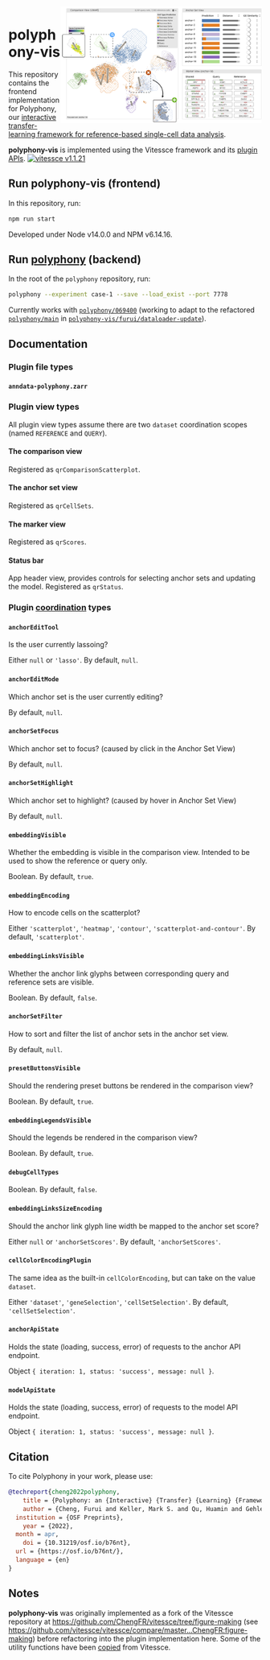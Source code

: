 <img src="./img/fig-1.png" width="400" align="right" alt="Polyphony Interface" title="Polyphony" /> 

# polyphony-vis

This repository contains the frontend implementation for Polyphony, our [interactive transfer-learning framework for reference-based single-cell data analysis](https://osf.io/b76nt/).

__polyphony-vis__ is implemented using the 
Vitessce framework and its [plugin APIs](http://vitessce.io/docs/dev-plugins). [![vitessce v1.1.21](https://img.shields.io/badge/vitessce-v1.1.21-49a5b7)](https://www.npmjs.com/package/vitessce/v/1.1.21)

## Run polyphony-vis (frontend)

In this repository, run:

```sh
npm run start
```

Developed under Node v14.0.0 and NPM v6.14.16.

## Run [polyphony](https://github.com/scPolyphony/polyphony) (backend)

In the root of the `polyphony` repository, run:

```sh
polyphony --experiment case-1 --save --load_exist --port 7778
```

Currently works with [`polyphony/069400`](https://github.com/scPolyphony/polyphony/tree/069400a913ea51b864b3d35f4179f999780912f6) (working to adapt to the refactored [`polyphony/main`](https://github.com/scPolyphony/polyphony) in [`polyphony-vis/furui/dataloader-update`](https://github.com/scPolyphony/polyphony-vis/tree/furui/dataloader-update)).

## Documentation

### Plugin file types

#### `anndata-polyphony.zarr`

### Plugin view types

All plugin view types assume there are two `dataset` coordination scopes (named `REFERENCE` and `QUERY`).

#### The comparison view

Registered as `qrComparisonScatterplot`.

#### The anchor set view

Registered as `qrCellSets`.

#### The marker view

Registered as `qrScores`.

#### Status bar

App header view, provides controls for selecting anchor sets and updating the model.
Registered as `qrStatus`.

### Plugin [coordination](http://vitessce.io/docs/coordination/) types

#### `anchorEditTool`

Is the user currently lassoing?

Either `null` or `'lasso'`. By default, `null`.

#### `anchorEditMode`

Which anchor set is the user currently editing?

By default, `null`.

#### `anchorSetFocus`

Which anchor set to focus? (caused by click in the Anchor Set View)

By default, `null`.

#### `anchorSetHighlight`

Which anchor set to highlight? (caused by hover in Anchor Set View)

By default, `null`.

#### `embeddingVisible`

Whether the embedding is visible in the comparison view. Intended to be used to show the reference or query only.

Boolean. By default, `true`.

#### `embeddingEncoding`

How to encode cells on the scatterplot?

Either `'scatterplot'`, `'heatmap'`, `'contour'`, `'scatterplot-and-contour'`. By default, `'scatterplot'`.

#### `embeddingLinksVisible`

Whether the anchor link glyphs between corresponding query and reference sets are visible.

Boolean. By default, `false`.

#### `anchorSetFilter`

How to sort and filter the list of anchor sets in the anchor set view.

By default, `null`.

#### `presetButtonsVisible`

Should the rendering preset buttons be rendered in the comparison view?

Boolean. By default, `true`.

#### `embeddingLegendsVisible`

Should the legends be rendered in the comparison view?

Boolean. By default, `true`.

#### `debugCellTypes`


Boolean. By default, `false`.

#### `embeddingLinksSizeEncoding`

Should the anchor link glyph line width be mapped to the anchor set score?

Either `null` or `'anchorSetScores'`. By default, `'anchorSetScores'`.

#### `cellColorEncodingPlugin`

The same idea as the built-in `cellColorEncoding`, but can take on the value `dataset`.

Either `'dataset'`, `'geneSelection'`, `'cellSetSelection'`. By default, `'cellSetSelection'`.

#### `anchorApiState`

Holds the state (loading, success, error) of requests to the anchor API endpoint.

Object `{ iteration: 1, status: 'success', message: null }`.

#### `modelApiState`

Holds the state (loading, success, error) of requests to the model API endpoint.

Object `{ iteration: 1, status: 'success', message: null }`.

## Citation

To cite Polyphony in your work, please use:

```bibtex
@techreport{cheng2022polyphony,
	title = {Polyphony: an {Interactive} {Transfer} {Learning} {Framework} for {Single}-{Cell} {Data} {Analysis}},
	author = {Cheng, Furui and Keller, Mark S. and Qu, Huamin and Gehlenborg, Nils and Wang, Qianwen},
  institution = {OSF Preprints},
	year = {2022},
  month = apr,
	doi = {10.31219/osf.io/b76nt},
  url = {https://osf.io/b76nt/},
  language = {en}
}
```

## Notes

__polyphony-vis__ was originally implemented as a fork of the Vitessce repository at https://github.com/ChengFR/vitessce/tree/figure-making (see https://github.com/vitessce/vitessce/compare/master...ChengFR:figure-making) before refactoring into the plugin implementation here. Some of the utility functions have been [copied](https://github.com/vitessce/vitessce/issues/1290#issuecomment-1167778916) from Vitessce.
